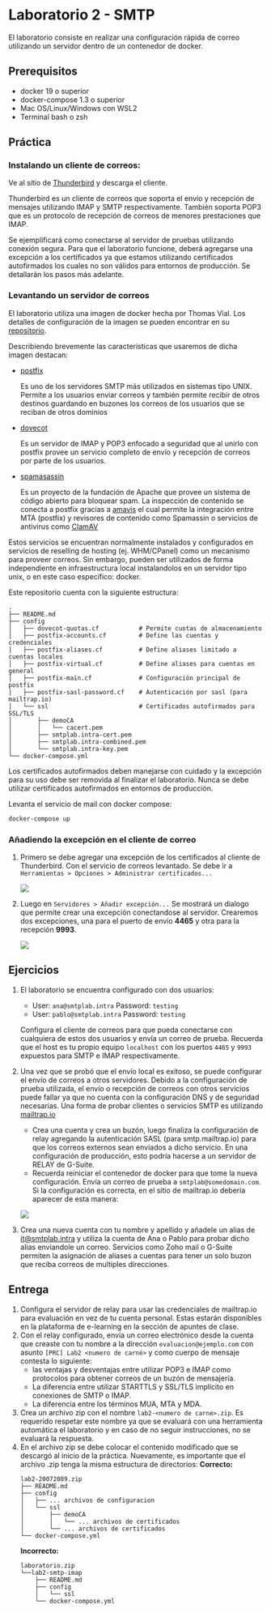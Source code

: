 # Laboratorio 2 - SMTP

El laboratorio consiste en realizar una configuración rápida de correo
utilizando un servidor dentro de un contenedor de docker.

## Prerequisitos

* docker 19 o superior
* docker-compose 1.3 o superior
* Mac OS/Linux/Windows con WSL2
* Terminal bash o zsh

## Práctica

### Instalando un cliente de correos: 

Ve al sitio de [Thunderbird](https://www.thunderbird.net/es-ES/) y descarga el 
cliente.

Thunderbird es un cliente de correos que soporta el envío y recepción de 
mensajes utilizando IMAP y SMTP respectivamente. También soporta POP3 que es un
protocolo de recepción de correos de menores prestaciones que IMAP.

Se ejemplificará como conectarse al servidor de pruebas utilizando conexión
segura. Para que el laboratorio funcione, deberá agregarse una excepción a los
certificados ya que estamos utilizando certificados autofirmados los cuales no
son válidos para entornos de producción. Se detallarán los pasos más adelante.

### Levantando un servidor de correos

El laboratorio utiliza una imagen de docker hecha por Thomas Vial. Los detalles
de configuración de la imagen se pueden encontrar en su
[repositorio](https://github.com/tomav/docker-mailserver).

Describiendo brevemente las características que usaremos de dicha imagen
destacan:
* [postfix](http://www.postfix.org/) 

  Es uno de los servidores SMTP más utilizados en sistemas tipo UNIX. Permite 
  a los usuarios enviar correos y también permite recibir de otros destinos
  guardando en buzones los correos de los usuarios que se reciban de otros 
  dominios

* [dovecot](https://www.dovecot.org/)

  Es un servidor de IMAP y POP3 enfocado a seguridad que al unirlo con postfix
  provee un servicio completo de envío y recepción de correos por parte de los
  usuarios.

* [spamasassin](https://spamassassin.apache.org/)

  Es un proyecto de la fundación de Apache que provee un sistema de código 
  abierto para bloquear spam. La inspección de contenido se conecta a postfix
  gracias a [amavis](https://www.amavis.org/) el cual permite la integración
  entre MTA (postfix) y revisores de contenido como Spamassin o servicios de
  antivirus como [ClamAV](https://www.clamav.net/)

Estos servicios se encuentran normalmente instalados y configurados en servicios
de reselling de hosting (ej. WHM/CPanel) como un mecanismo para proveer correos.
Sin embargo, pueden ser utilizados de forma independiente en infraestructura
local instalandolos en un servidor tipo unix, o en este caso específico: docker.

Este repositorio cuenta con la siguiente estructura:
```
.
├── README.md
├── config
│   ├── dovecot-quotas.cf           # Permite cuotas de almacenamiento
│   ├── postfix-accounts.cf         # Define las cuentas y credenciales
│   ├── postfix-aliases.cf          # Define aliases limitado a cuentas locales
│   ├── postfix-virtual.cf          # Define aliases para cuentas en general
│   ├── postfix-main.cf             # Configuración principal de postfix
│   ├── postfix-sasl-password.cf    # Autenticación por sasl (para mailtrap.io)
│   └── ssl                         # Certificados autofirmados para SSL/TLS
│       ├── demoCA
│       │   └── cacert.pem
│       ├── smtplab.intra-cert.pem
│       ├── smtplab.intra-combined.pem
│       └── smtplab.intra-key.pem
└── docker-compose.yml              
```

Los certificados autofirmados deben manejarse con cuidado y la excepción para su
uso debe ser removida al finalizar el laboratorio. Nunca se debe utilizar 
certificados autofirmados en entornos de producción. 

Levanta el servicio de mail con docker compose:

```bash
docker-compose up
```

### Añadiendo la excepción en el cliente de correo

1. Primero se debe agregar una excepción de los certificados al cliente de 
  Thunderbird. Con el servicio de correos levantado. Se debe ir a 
  `Herramientas > Opciones > Administrar certificados...`

    ![](images/thunderbird-admin-certs.png)

2. Luego en `Servidores > Añadir excepción...` Se mostrará un dialogo que permite
  crear una excepción conectandose al servidor. Crearemos dos excepciones, una
  para el puerto de envío **4465** y otra para la recepción **9993**.

    ![](images/thunderbird-add-exception.png)

## Ejercicios

1. El laboratorio se encuentra configurado con dos usuarios:
    - User: `ana@smtplab.intra` Password: `testing`
    - User: `pablo@smtplab.intra` Password: `testing`
  
    Configura el cliente de correos para que pueda conectarse con cualquiera de
  estos dos usuarios y envía un correo de prueba. Recuerda que el host es tu 
  propio equipo `localhost` con los puertos `4465` y `9993` expuestos para 
  SMTP e IMAP respectivamente.

2. Una vez que se probó que el envío local es exitoso, se puede configurar el 
  envío de correos a otros servidores. Debido a la configuración de prueba 
  utilizada, el envío o recepción de correos con otros servicios puede fallar ya
  que no cuenta con la configuración DNS y de seguridad necesarias. Una forma de
  probar clientes o servicios SMTP es utilizando [mailtrap.io](https://mailtrap.io/)
    - Crea una cuenta y crea un buzón, luego finaliza la configuración de relay
    agregando la autenticación SASL (para smtp.mailtrap.io) para que los correos
    externos sean enviados a dicho servicio. En una configuración de producción,
    esto podría hacerse a un servidor de RELAY de G-Suite.
    - Recuerda reiniciar el contenedor de docker para que tome la nueva 
    configuración. Envía un correo de prueba a `smtplab@somedomain.com`.  Si la 
    configuración es correcta, en el sitio de mailtrap.io debería aparecer de 
    esta manera:
    
    ![](images/mailtrap-example.png)

3. Crea una nueva cuenta con tu nombre y apellido y añadele un alias de 
  it@smtplab.intra y utiliza la cuenta de Ana o Pablo para probar dicho alias 
  enviandole un correo. Servicios como Zoho mail o G-Suite permiten la 
  asignación de aliases a cuentas  para tener un solo buzon que reciba correos 
  de multiples direcciones.

## Entrega
1. Configura el servidor de relay para usar las credenciales de mailtrap.io para
  evaluación en vez de tu cuenta personal. Estas estarán disponibles en la
  plataforma de e-learning en la sección de apuntes de clase.
2. Con el relay configurado, envía un correo electrónico desde la cuenta que
  creaste con tu nombre a la dirección `evaluacion@ejemplo.com` con asunto 
  `[PRC] Lab2 <numero de carné>` y como cuerpo de mensaje contesta lo siguiente:
    - las ventajas y desventajas entre utilizar POP3 e IMAP como protocolos para
    obtener correos de un buzón de mensajería.
    - La diferencia entre utilizar STARTTLS y SSL/TLS implícito en conexiones de
    SMTP o IMAP.
    - La diferencia entre los términos MUA, MTA y MDA.
3. Crea un archivo zip con el nombre `lab2-<numero de carne>.zip`. Es requerido
  respetar este nombre ya que se evaluará con una herramienta automática el
  laboratorio y en caso de no seguir instrucciones, no se evaluará la respuesta.
4. En el archivo zip se debe colocar el contenido modificado que se descargó al
  inicio de la práctica. Nuevamente, es importante que el archivo .zip tenga la
  misma estructura de directorios:
    **Correcto:**
    ```
    lab2-20072089.zip
    ├── README.md
    ├── config
    │   ├── ... archivos de configuracion
    │   └── ssl  
    │       ├── demoCA
    │       │   └── ... archivos de certificados
    │       └── ... archivos de certificados
    └── docker-compose.yml 
    ```
    **Incorrecto:**
    ```
    laboratorio.zip
    └──lab2-smtp-imap
        ├── README.md
        ├── config
        │   └── ssl  
        └── docker-compose.yml 
    ```

